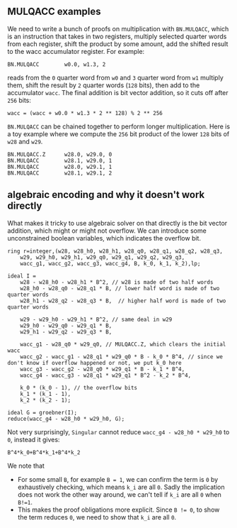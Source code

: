 ## MULQACC examples

We need to write a bunch of proofs on multiplication with `BN.MULQACC`, which is an instruction that takes in two registers, multiply selected quarter words from each register, shift the product by some amount, add the shifted result to the wacc accumulator register. For example:
```
BN.MULQACC        w0.0, w1.3, 2
```
reads from the `0` quarter word from `w0` and `3` quarter word from `w1` multiply them, shift the result by `2` quarter words (`128` bits), then add to the accumulator `wacc`. The final addition is bit vector addition, so it cuts off after `256` bits:
```
wacc = (wacc + w0.0 * w1.3 * 2 ** 128) % 2 ** 256
```

`BN.MULQACC` can be chained together to perform longer multiplication. Here is a toy example where we compute the `256` bit product of the lower `128` bits of  `w28` and `w29`.

```
BN.MULQACC.Z      w28.0, w29.0, 0
BN.MULQACC        w28.1, w29.0, 1
BN.MULQACC        w28.0, w29.1, 1
BN.MULQACC        w28.1, w29.1, 2
```

## algebraic encoding and why it doesn't work directly

What makes it tricky to use algebraic solver on that directly is the bit vector addition, which might or might not overflow. We can introduce some unconstrained boolean variables, which indicates the overflow bit. 

```
ring r=integer,(w28, w28_h0, w28_h1, w28_q0, w28_q1, w28_q2, w28_q3,
    w29, w29_h0, w29_h1, w29_q0, w29_q1, w29_q2, w29_q3,
    wacc_g1, wacc_g2, wacc_g3, wacc_g4, B, k_0, k_1, k_2),lp;

ideal I =
    w28 - w28_h0 - w28_h1 * B^2, // w28 is made of two half words
    w28_h0 - w28_q0 - w28_q1 * B, // lower half word is made of two quarter words
    w28_h1 - w28_q2 - w28_q3 * B,  // higher half word is made of two quarter words

    w29 - w29_h0 - w29_h1 * B^2, // same deal in w29
    w29_h0 - w29_q0 - w29_q1 * B,
    w29_h1 - w29_q2 - w29_q3 * B,

    wacc_g1 - w28_q0 * w29_q0, // MULQACC.Z, which clears the initial wacc
    wacc_g2 - wacc_g1 - w28_q1 * w29_q0 * B - k_0 * B^4, // since we don't know if overflow happened or not, we put k_0 here
    wacc_g3 - wacc_g2 - w28_q0 * w29_q1 * B - k_1 * B^4,
    wacc_g4 - wacc_g3 - w28_q1 * w29_q1 * B^2 - k_2 * B^4,

    k_0 * (k_0 - 1), // the overflow bits
    k_1 * (k_1 - 1),
    k_2 * (k_2 - 1);

ideal G = groebner(I);
reduce(wacc_g4 - w28_h0 * w29_h0, G);
```

Not very surprisingly, `Singular` cannot reduce `wacc_g4 - w28_h0 * w29_h0` to `0`, instead it gives:

```
B^4*k_0+B^4*k_1+B^4*k_2
```
We note that
* For some small `B`, for example `B = 1`, we can confirm the term is `0` by exhaustively checking, which means `k_i` are all `0`. Sadly the implication does not work the other way around, we can't tell if `k_i` are all `0` when `B!=1`.
* This makes the proof obligations more explicit. Since  `B != 0`, to show the term reduces `0`, we need to show that `k_i` are all `0`. 
